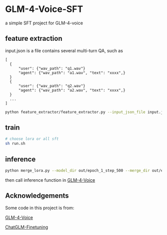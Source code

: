# GLM-4-Voice-SFT

a simple SFT project for GLM-4-voice

## feature extraction
input.json is a file contains several multi-turn QA, such as 
```
[
  {
      "user": {"wav_path": "q1.wav"}
      "agent": {"wav_path": "a1.wav", "text": "xxxx",}
  }
  {
      "user": {"wav_path": "q2.wav"}
      "agent": {"wav_path": "a2.wav", "text": "xxxx",}
  }
  ...
]
```

```bash
python feature_extractor/feature_extractor.py --input_json_file input.json --out_json_file data/data.json
```

## train

```bash
# choose lora or all sft
sh run.sh
```

## inference

```bash
python merge_lora.py --model_dir out/epoch_1_step_500 --merge_dir out/epoch_1_step_500
```
then call inference function in [GLM-4-Voice](https://github.com/THUDM/GLM-4-Voice/)

## Acknowledgements
Some code in this project is from:

[GLM-4-Voice](https://github.com/THUDM/GLM-4-Voice/)

[ChatGLM-Finetuning](https://github.com/liucongg/ChatGLM-Finetuning)
